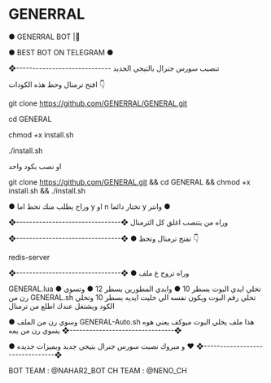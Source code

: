 # GENERRAL



● GENERRAL BOT |🦁

● BEST BOT ON TELEGRAM ●

❖-----------------------------  تنصيب سورس جنرال بالتيجي الجديد

افتح ترمنال وحط هذه الكودات 👇

git clone https://github.com/GENERRAL/GENERAL.git

cd GENERAL

chmod +x install.sh

./install.sh

او نصب بكود واحد

git clone https://github.com/GENERAL.git && cd GENERAL && chmod +x install.sh && ./install.sh

● وراح يطلب منك تحط اما y او n تختار دائما y وانتر ●

❖--------------------------------❖ وراه من يتنصب اغلق كل الترمنال

❖--------------------------------❖ ● تفتح ترمنال وتحط 👇

redis-server

❖--------------------------------❖ ● وراه تروح ع ملف

GENERAL.lua ● تخلي ايدي البوت بسطر 10 ● وايدي المطورين بسطر 12 ● وتسوي رن من GENERAL.sh تخلي رقم البوت ويكون نفسه الي خليت ايديه بسطر 10 وتخلي الكود ويشتغل عندك اطلع من ترمنال

● وسوي رن من الملف GENERAL-Auto.sh هذا ملف يخلي البوت ميوكف يعني هوه يسوي رن من يمه ❖--------------------------------❖

● و مبروك نصبت سورس جنرال بتيجي جديد وبميزات جديده ❤️ ❖--------------------------------❖

BOT TEAM : @NAHAR2_BOT
CH TEAM : @NENO_CH
